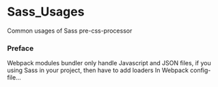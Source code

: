 # Sass_Usages
Common usages of Sass pre-css-processor


### Preface
Webpack modules bundler only handle Javascript and JSON files, if you using Sass in your project, then have to add loaders In Webpack config-file...  

